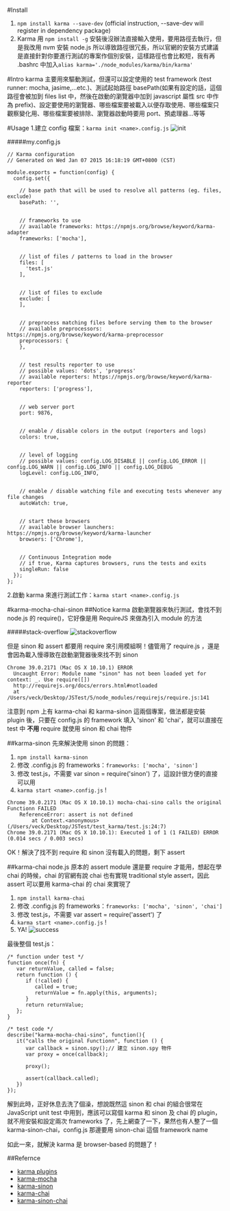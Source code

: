 
#Install
1. `npm install karma --save-dev` (official instruction, --save-dev will register in dependency package)
2. Karma 用 `npm install -g` 安裝後沒辦法直接輸入使用，要用路徑去執行，但是我改用 nvm 安裝 node.js 所以導致路徑很冗長，所以官網的安裝方式建議是直接針對你要進行測試的專案作個別安裝，這樣路徑也會比較短，我有再 .bashrc 中加入`alias karma='./node_modules/karma/bin/karma'` 

#Intro
karma 主要用來驅動測試，但還可以設定使用的 test framework (test runner: mocha, jasime,...etc.)、測試起始路徑 basePath(如果有設定的話，這個路徑會被加到 files list 中，然後在啟動的瀏覽器中加到 javascript 屬性 src 中作為 prefix)、設定要使用的瀏覽器、哪些檔案要被載入以便存取使用、哪些檔案只觀察變化用、哪些檔案要被排除、瀏覽器啟動時要用 port、預處理器...等等

#Usage
1.建立 config 檔案：`karma init <name>.config.js`
![init](init.png)

#####my.config.js
```
// Karma configuration
// Generated on Wed Jan 07 2015 16:18:19 GMT+0800 (CST)

module.exports = function(config) {
  config.set({

    // base path that will be used to resolve all patterns (eg. files, exclude)
    basePath: '',


    // frameworks to use
    // available frameworks: https://npmjs.org/browse/keyword/karma-adapter
    frameworks: ['mocha'],


    // list of files / patterns to load in the browser
    files: [
      'test.js'
    ],


    // list of files to exclude
    exclude: [
    ],


    // preprocess matching files before serving them to the browser
    // available preprocessors: https://npmjs.org/browse/keyword/karma-preprocessor
    preprocessors: {
    },


    // test results reporter to use
    // possible values: 'dots', 'progress'
    // available reporters: https://npmjs.org/browse/keyword/karma-reporter
    reporters: ['progress'],


    // web server port
    port: 9876,


    // enable / disable colors in the output (reporters and logs)
    colors: true,


    // level of logging
    // possible values: config.LOG_DISABLE || config.LOG_ERROR || config.LOG_WARN || config.LOG_INFO || config.LOG_DEBUG
    logLevel: config.LOG_INFO,


    // enable / disable watching file and executing tests whenever any file changes
    autoWatch: true,


    // start these browsers
    // available browser launchers: https://npmjs.org/browse/keyword/karma-launcher
    browsers: ['Chrome'],


    // Continuous Integration mode
    // if true, Karma captures browsers, runs the tests and exits
    singleRun: false
  });
};

```
	
2.啟動 karma 來進行測試工作：`karma start <name>.config.js`


#karma-mocha-chai-sinon
##Notice
karma 啟動瀏覽器來執行測試，會找不到 node.js 的 require()，它好像是用 RequireJS 來做為引入 module 的方法

#####stack-overflow
![stackoverflow](stackoverflow.png)

但是 sinon 和 assert 都要用 require 來引用模組啊！儘管用了 require.js ，還是會因為載入慢導致在啟動瀏覽器後來找不到 sinon
```
Chrome 39.0.2171 (Mac OS X 10.10.1) ERROR
  Uncaught Error: Module name "sinon" has not been loaded yet for context: _. Use require([])
  http://requirejs.org/docs/errors.html#notloaded
  at /Users/veck/Desktop/JSTest/5/node_modules/requirejs/require.js:141
```

注意到 npm 上有 karma-chai 和 karma-sinon 這兩個專案，做法都是安裝 plugin 後，只要在 config.js 的 framework 填入 'sinon' 和 'chai'，就可以直接在 test 中 **不用** require 就使用 sinon 和 chai 物件

##karma-sinon
先來解決使用 sinon 的問題：

1. `npm install karma-sinon`
2. 修改 <name>.config.js 的 frameworks：`frameworks: ['mocha', 'sinon']`
3. 修改 test.js，不需要 var sinon = require('sinon') 了，這設計很方便的直接可以用
4. `karma start <name>.config.js` !

```
Chrome 39.0.2171 (Mac OS X 10.10.1) mocha-chai-sino calls the original Functionn FAILED
	ReferenceError: assert is not defined
	    at Context.<anonymous> (/Users/veck/Desktop/JSTest/test_karma/test.js:24:7)
Chrome 39.0.2171 (Mac OS X 10.10.1): Executed 1 of 1 (1 FAILED) ERROR (0.014 secs / 0.003 secs)
```
OK！解決了找不到 require 和 sinon 沒有載入的問題，剩下 assert 

##karma-chai
node.js 原本的 assert module 還是要 require 才能用，想起在學 chai 的時候，chai 的官網有說 chai 也有實現 traditional style assert，因此 assert 可以要用 karma-chai 的 chai 來實現了

1. `npm install karma-chai`
2. 修改 <name>.config.js 的 frameworks：`frameworks: ['mocha', 'sinon', 'chai']`
3. 修改 test.js，不需要 var assert = require('assert') 了
4. `karma start <name>.config.js` !
5. YA!
![success](success.png)

最後整個 test.js：
```
/* function under test */
function once(fn) {
   var returnValue, called = false;
   return function () {
      if (!called) {
         called = true;
         returnValue = fn.apply(this, arguments);
      }
      return returnValue;
   };
}

/* test code */
describe("karma-mocha-chai-sino", function(){
   it("calls the original Functionn", function () {
      var callback = sinon.spy();// 建立 sinon.spy 物件
      var proxy = once(callback);

      proxy();

      assert(callback.called);
   })
});
```

解到此時，正好休息去洗了個澡，想說既然這 sinon 和 chai 的組合很常在 JavaScript unit test 中用到，應該可以寫個 karma 和 sinon 及 chai 的 plugin，就不用安裝和設定兩次 frameworks 了，先上網查了一下，果然也有人整了一個 karma-sinon-chai，config.js 那邊要用 sinon-chai 這個 framework name

如此一來，就解決 karma 是 browser-based 的問題了！

##Refernce
* [karma plugins](http://karma-runner.github.io/0.12/dev/plugins.html)
* [karma-mocha](https://github.com/karma-runner/karma-mocha)
* [karma-sinon](https://github.com/yanoosh/karma-sinon)
* [karma-chai](https://github.com/xdissent/karma-chai)
* [karma-sinon-chai](https://github.com/kmees/karma-sinon-chai)

